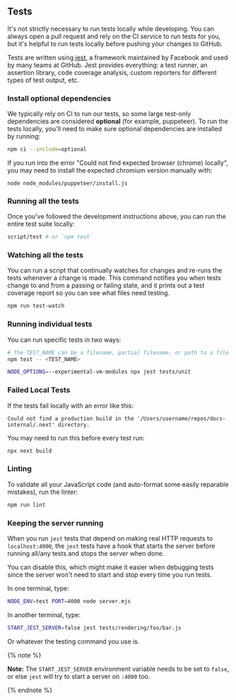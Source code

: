 ## Tests

It's not strictly necessary to run tests locally while developing. You can
always open a pull request and rely on the CI service to run tests for you,
but it's helpful to run tests locally before pushing your changes to
GitHub.

Tests are written using [jest](https://ghub.io/jest), a framework maintained
by Facebook and used by many teams at GitHub. 
Jest provides everything: a test runner, an assertion library, code coverage analysis,
custom reporters for different types of test output, etc.

### Install optional dependencies

We typically rely on CI to run our tests, so some large test-only
dependencies are considered **optional** (for example, puppeteer). To run the tests locally, you'll
need to make sure optional dependencies are installed by running:

```sh
npm ci --include=optional
```

If you run into the error "Could not find expected browser (chrome) locally", you may need to install the expected chromium version manually with:
```
node node_modules/puppeteer/install.js
```

### Running all the tests

Once you've followed the development instructions above, you can run the entire
test suite locally:

```sh
script/test # or `npm test`
```

### Watching all the tests

You can run a script that continually watches for changes and
re-runs the tests whenever a change is made. This command notifies you
when tests change to and from a passing or failing state, and it prints
out a test coverage report so you can see what files need testing.

```sh
npm run test-watch
```

### Running individual tests

You can run specific tests in two ways:

```sh
# The TEST_NAME can be a filename, partial filename, or path to a file or directory
npm test -- <TEST_NAME>

NODE_OPTIONS=--experimental-vm-modules npx jest tests/unit
```

### Failed Local Tests

If the tests fail locally with an error like this:

`Could not find a production build in the '/Users/username/repos/docs-internal/.next' directory.`

You may need to run this before every test run:

```sh
npx next build
```

### Linting

To validate all your JavaScript code (and auto-format some easily reparable mistakes),
run the linter:

```sh
npm run lint
```

### Keeping the server running

When you run `jest` tests that depend on making real HTTP requests
to `localhost:4000`, the `jest` tests have a hook that starts the
server before running all/any tests and stops the server when done.

You can disable this, which might make it easier when debugging tests
since the server won't need to start and stop every time you run tests.

In one terminal, type:

```sh
NODE_ENV=test PORT=4000 node server.mjs
```

In another terminal, type:

```sh
START_JEST_SERVER=false jest tests/rendering/foo/bar.js
```

Or whatever the testing command you use is. 

{% note %}

**Note:** The `START_JEST_SERVER` environment variable needs to be set to `false`, or else `jest` will try to start
a server on `:4000` too.

{% endnote %}
